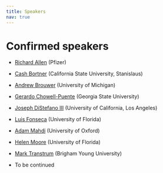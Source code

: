 ```yaml
---
title: Speakers
nav: true
---
```


# Confirmed speakers

* [Richard Allen](https://pubmed.ncbi.nlm.nih.gov/27069777/) (Pfizer)

* [Cash Bortner](https://cbortner.github.io) (California State University, Stanislaus)

* [Andrew Brouwer](https://sph.umich.edu/faculty-profiles/brouwer_andrew.html) (University of Michigan)

* [Gerardo Chowell-Puente](https://publichealth.gsu.edu/profile/gerardo-chowell/) (Georgia State University)

* [Joseph DiStefano III](https://bri.ucla.edu/people/joseph-distefano/) (University of California, Los Angeles)

* [Luis Fonseca](https://epi.ufl.edu/profile/fonseca-luis/) (University of Florida)
  
* [Adam Mahdi](https://www.oii.ox.ac.uk/people/profiles/adam-mahdi/) (University of Oxford)

* [Helen Moore](https://directory.ufhealth.org/moore-helen) (University of Florida)

* [Mark Transtrum](https://physics.byu.edu/faculty/transtrum/index) (Brigham Young University)

* To be continued
